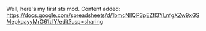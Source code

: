 Well, here's my first sts mod.
Content added:
https://docs.google.com/spreadsheets/d/1bmcNIlQP3pEZfl3YLnfgXZw9xGSMepkqayyMrG61zIY/edit?usp=sharing
